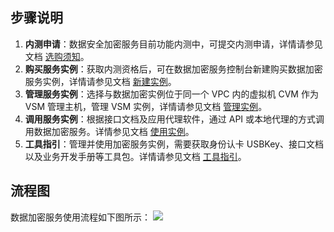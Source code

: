 ## 步骤说明 
1. **内测申请**：数据安全加密服务目前功能内测中，可提交内测申请，详情请参见文档 [选购须知](https://cloud.tencent.com/document/product/639/34138)。
1. **购买服务实例**：获取内测资格后，可在数据加密服务控制台新建购买数据加密服务实例，详情请参见文档 [新建实例](https://cloud.tencent.com/document/product/639/34699)。
1. **管理服务实例**：选择与数据加密实例位于同一个 VPC 内的虚拟机 CVM 作为 VSM 管理主机，管理 VSM 实例，详情请参见文档 [管理实例](https://cloud.tencent.com/document/product/639/34702)。
1. **调用服务实例**：根据接口文档及应用代理软件，通过 API 或本地代理的方式调用数据加密服务。详情参见文档 [使用实例](https://cloud.tencent.com/document/product/639/34704)。
1. **工具指引**：管理并使用加密服务实例，需要获取身份认卡 USBKey、接口文档以及业务开发手册等工具包。详情请参见文档 [工具指引](https://cloud.tencent.com/document/product/639/34289)。

## 流程图
数据加密服务使用流程如下图所示：
![](https://main.qcloudimg.com/raw/7eaf2b60105461ba447ccc06342e89b8.png)
